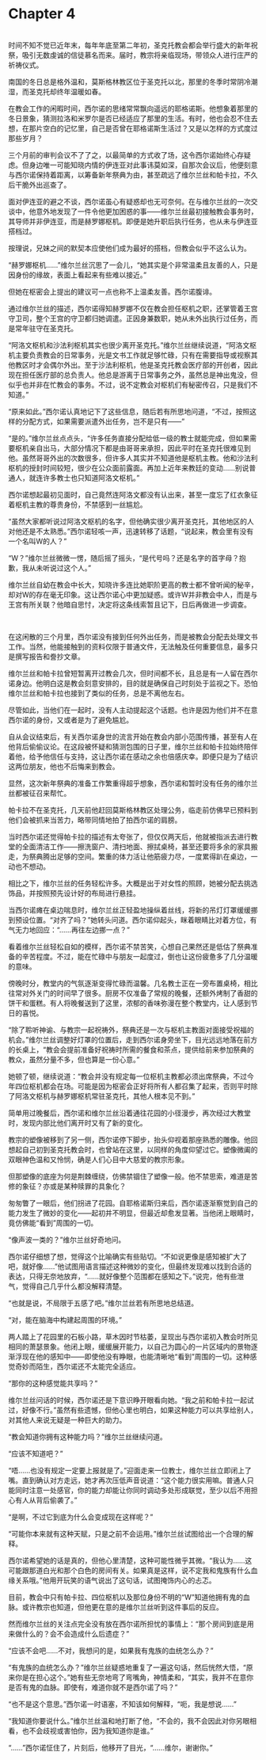 # Chapter 4

<br>
时间不知不觉已近年末，每年年底至第二年初，圣克托教会都会举行盛大的新年祝祭，吸引无数虔诚的信徒慕名而来。届时，教宗将亲临现场，带领众人进行庄严的祈祷仪式。

南国的冬日总是格外温和，莫斯格林教区位于圣克托以北，那里的冬季时常阴冷潮湿，而圣克托却终年温暖如春。

在教会工作的闲暇时间，西尔诺的思绪常常飘向遥远的耶格诺斯。他想象着那里的冬日景象，猜测拉洛和米罗尔是否已经适应了那里的生活。有时，他也会忍不住去想，在那片空白的记忆里，自己是否曾在耶格诺斯生活过？又是以怎样的方式度过那些岁月？

三个月前的审判会议不了了之，以最简单的方式收了场，这令西尔诺始终心存疑虑。但身边唯一可能知晓内情的伊连亚对此事讳莫如深，自那次会议后，他便刻意与西尔诺保持着距离，以筹备新年祭典为由，甚至疏远了维尔兰丝和帕卡拉，不久后干脆外出巡查了。

面对伊连亚的避之不谈，西尔诺虽心有疑惑却也无可奈何。在与维尔兰丝的一次交谈中，他意外地发现了一件令他更加困惑的事——维尔兰丝最初接触教会事务时，其导师并非伊连亚，而是赫罗娜枢机。即便是她升职后执行任务，也从未与伊连亚搭档过。

按理说，兄妹之间的默契本应使他们成为最好的搭档，但教会似乎不这么认为。

“赫罗娜枢机……”维尔兰丝沉思了一会儿，“她其实是个非常温柔且友善的人，只是因身份的缘故，表面上看起来有些难以接近。”

但她在枢密会上提出的建议可一点也称不上温柔友善。西尔诺腹诽。

通过维尔兰丝的描述，西尔诺得知赫罗娜不仅在教会担任枢机之职，还掌管着王宫守卫司，整个王宫的守卫都归她调遣。正因身兼数职，她从未外出执行过任务，而是常年驻守在圣克托。

“阿洛文枢机和沙法利枢机其实也很少离开圣克托。”维尔兰丝继续说道，“阿洛文枢机主要负责教会的日常事务，光是文书工作就足够忙碌，只有在需要指导或视察其他教区时才会偶尔外出。至于沙法利枢机，他是圣克托教会医疗部的开创者，因此现在担任医疗部的总负责人。他总是游离于日常事务之外，虽然总是神出鬼没，但似乎也并非在忙教会的事务。不过，说不定教会对枢机们有秘密传召，只是我们不知道。”

“原来如此。”西尔诺认真地记下了这些信息，随后若有所思地问道，“不过，按照这样的分配方式，如果需要派遣外出任务，岂不是只有——”

“是的。”维尔兰丝点点头，“许多任务直接分配给低一级的教士就能完成，但如果需要枢机亲自出马，大部分情况下都是由哥哥来承担，因此平时在圣克托很难见到他。虽然哥哥外出的次数很多，但许多人其实并不知道他是枢机主教。他和沙法利枢机的授封时间较短，很少在公众面前露面。再加上近年来教廷的变动……别说普通人，就连许多教士也只知道阿洛文枢机。”

西尔诺想起最初见面时，自己竟然连阿洛文都没有认出来，甚至一度忘了红衣象征着枢机主教的尊贵身份，不禁感到一丝尴尬。

“虽然大家都听说过阿洛文枢机的名字，但他确实很少离开圣克托，其他地区的人对他还是不太熟悉。”西尔诺轻咳一声，迅速转移了话题，“说起来，教会里有没有一个名叫W的人？”

“W？”维尔兰丝微微一愣，随后摇了摇头，“是代号吗？还是名字的首字母？抱歉，我从未听说过这个人。”

维尔兰丝自幼在教会中长大，知晓许多连比她职阶更高的教士都不曾听闻的秘辛，却对W的存在毫无印象。这让西尔诺心中更加疑惑。或许W并非教会中人，而是与王宫有所关联？他暗自思忖，决定将这条线索暂且记下，日后再做进一步调查。

<br>

在这闲散的三个月里，西尔诺没有接到任何外出任务，而是被教会分配去处理文书工作。当然，他能接触到的资料仅限于普通文件，无法触及任何重要信息，最多只是撰写报告和誊抄文章。

维尔兰丝和帕卡拉曾短暂离开过教会几次，但时间都不长，且总是有一人留在西尔诺身边。他明白这是教会刻意安排的，目的就是确保自己时刻处于监视之下。恐怕维尔兰丝和帕卡拉也接到了类似的任务，总是不离他左右。

尽管如此，当他们在一起时，没有人主动提起这个话题。也许是因为他们并不在意西尔诺的身份，又或者是为了避免尴尬。

自从会议结束后，有关西尔诺身世的流言开始在教会内部小范围传播，甚至有人在他背后偷偷议论。在这段被怀疑和猜测包围的日子里，维尔兰丝和帕卡拉始终陪伴着他，给予他信任与支持，这让西尔诺在感动之余也倍感庆幸。即便只是为了结识这两位朋友，他也不后悔来到教会。

显然，这次新年祭典的准备工作繁重得超乎想象，西尔诺和暂时没有任务的维尔兰丝都被征召来帮忙。

帕卡拉不在圣克托，几天前他赶回莫斯格林教区处理公务，临走前仿佛早已预料到他们会被抓来当苦力，略带同情地拍了拍西尔诺的肩膀。

当时西尔诺还觉得帕卡拉的描述有太夸张了，但仅仅两天后，他就被指派去进行教堂的全面清洁工作——擦洗窗户、清扫地面、擦拭桌椅，甚至还要将多余的家具搬走，为祭典腾出足够的空间。繁重的体力活让他筋疲力尽，一度累得趴在桌边，一动也不想动。

相比之下，维尔兰丝的任务轻松许多。大概是出于对女性的照顾，她被分配去挑选饰品，并按照预先设计好的布局进行悬挂。

当西尔诺瘫在桌边喘息时，维尔兰丝正轻盈地操纵着丝线，将新的吊灯灯罩缓缓挪到预设位置。“对齐了吗？”她转头问道。西尔诺仰起头，眯着眼睛比对着方位，有气无力地回应：“……再往左边挪一点？”

看着维尔兰丝轻松自如的模样，西尔诺不禁苦笑，心想自己果然还是低估了祭典准备的辛苦程度。不过，能在忙碌中与朋友一起度过，倒也让这份疲惫多了几分温暖的意味。

傍晚时分，教堂内的气氛逐渐变得忙碌而温馨。几名教士正在一旁布置桌椅，相比往常对外关门的时间早了很多。厨房不仅准备了常规的晚餐，还额外烤制了香甜的饼干和蛋糕。有人将晚餐送到了这里，浓郁的香味弥漫在整个教堂内，让人感到节日的喜悦。

“除了聆听神谕、与教宗一起祝祷外，祭典还是一次与枢机主教面对面接受祝福的机会。”维尔兰丝调整好灯罩的位置后，走到西尔诺身旁坐下，目光远远地落在前方的长桌上，“教会会提前准备好祝祷时所需的餐食和茶点，提供给前来参加祭典的教众，虽然分量不多，但也算是一份心意。”

她顿了顿，继续说道：“教会并没有规定每一位枢机主教都必须出席祭典，不过今年四位枢机都会在场。可能是因为枢密会正好将所有人都召集了起来，否则平时除了阿洛文枢机与赫罗娜枢机常驻圣克托，其他人根本见不到。”

简单用过晚餐后，西尔诺和维尔兰丝沿着通往花园的小径漫步，再次经过大教堂时，发现内部比他们离开时又有了新的变化。

教宗的塑像被移到了另一侧，西尔诺停下脚步，抬头仰视着那座熟悉的雕像。他回想起自己初到圣克托教会时，也曾站在这里，以同样的角度仰望过它。塑像微阖的双眼神色温和又怜悯，确是人们心目中大慈爱的教宗形象。

但那塑像的底座为何是荆棘缠绕，仿佛禁锢住了塑像一般。他不禁思索，难道是苦修的象征？亦或是某种赎罪的具象化？

匆匆瞥了一眼后，他们拐进了花园。自耶格诺斯归来后，西尔诺逐渐察觉到自己的能力发生了微妙的变化——起初并不明显，但最近却愈发显著。当他闭上眼睛时，竟仿佛能“看到”周围的一切。

“像声波一类的？”维尔兰丝好奇地问。

西尔诺仔细想了想，觉得这个比喻确实有些贴切。“不如说更像是感知被扩大了吧，就好像……”他试图用语言描述这种微妙的变化，但最终发现难以找到合适的表达，只得无奈地放弃，“……就好像整个范围都在感知之下。”说完，他有些泄气，觉得自己几乎什么都没解释清楚。

“也就是说，不局限于五感了吧。”维尔兰丝若有所思地总结道。

“对，能在脑海中构建起周围的环境。”

两人踏上了花园里的石板小路，草木因时节枯萎，呈现出与西尔诺初入教会时所见相同的萧瑟景象。他闭上眼，缓缓展开能力，以自己为圆心的一片区域内的景物逐渐浮现在他的感知中——即使他没有睁眼，也能清晰地“看到”周围的一切。这种感觉奇妙而陌生，西尔诺还不太能完全适应。

“那你的这种感觉能共享吗？”

维尔兰丝问话的时候，西尔诺还是下意识睁开眼看向她。“我之前和帕卡拉一起试过，好像不行。”虽然有些遗憾，但他心里也明白，如果这种能力可以共享给别人，对其他人来说无疑是一种巨大的助力。

“教会知道你拥有这种能力吗？”维尔兰丝继续问道。

“应该不知道吧？”

“唔……也没有规定一定要上报就是了。”迎面走来一位教士，维尔兰丝立即闭上了嘴。直到确认对方走远，她才再次压低声音说道：“这个能力很实用嘛。普通人只能同时注意一处感官，你的能力却能让你同时调动多处形成联觉，至少以后不用担心有人从背后偷袭了。”

“是啊，不过它到底为什么会变成现在这样呢？”

“可能你本来就有这种天赋，只是之前不会运用。”维尔兰丝试图给出一个合理的解释。

西尔诺希望她的话是真的，但他心里清楚，这种可能性微乎其微。“我认为……这可能跟那道白光和那个白色的房间有关。如果真是这样，说不定我和鬼族有什么血缘关系哦。”他用开玩笑的语气说出了这句话，试图掩饰内心的忐忑。

目前，教会中只有帕卡拉、四位枢机以及那位身份不明的“W”知道他拥有鬼的血脉。或许教宗也知道，但他更在意的是维尔兰丝听到这件事后的反应。

然而维尔兰丝的关注点完全没有放在西尔诺所担忧的事情上：“那个房间到底是用来做什么的？会不会造成什么后遗症？”

“应该不会吧……不对，我想问的是，如果我有鬼族的血统怎么办？”

“有鬼族的血统怎么办？”维尔兰丝疑惑地重复了一遍这句话，然后恍然大悟，“原来你是在担心这个。”她有些无奈地弯了弯嘴角，神情柔和，“其实，我并不在意你是否有鬼的血脉。即使有，难道你就不是西尔诺了吗？”

“也不是这个意思。”西尔诺一时语塞，不知该如何解释，“呃，我是想说……”

“我知道你要说什么。”维尔兰丝温和地打断了他，“不会的，我不会因此对你另眼相看，也不会歧视或害怕你，因为我知道你是谁。”

“……”西尔诺怔住了，片刻后，他移开了目光，“……维尔，谢谢你。”
